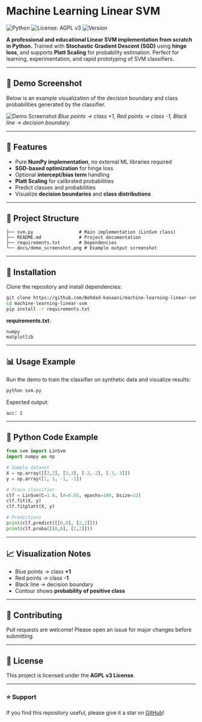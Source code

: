 # Machine Learning Linear SVM

![Python](https://img.shields.io/badge/python-3.10%2B-blue?logo=python\&logoColor=white)
![License: AGPL v3](https://img.shields.io/badge/License-AGPL%20v3-blue)
![Version](https://img.shields.io/badge/version-1.0.0-brightgreen)

**A professional and educational Linear SVM implementation from scratch in Python.** Trained with **Stochastic Gradient Descent (SGD)** using **hinge loss**, and supports **Platt Scaling** for probability estimation. Perfect for learning, experimentation, and rapid prototyping of SVM classifiers.

---

## 📸 Demo Screenshot

Below is an example visualization of the decision boundary and class probabilities generated by the classifier.

![Demo Screenshot](docs/demo_screenshot.png)
*Blue points → class +1, Red points → class -1, Black line → decision boundary.*

---

## 🚀 Features

* Pure **NumPy implementation**, no external ML libraries required
* **SGD-based optimization** for hinge loss
* Optional **intercept/bias term** handling
* **Platt Scaling** for calibrated probabilities
* Predict classes and probabilities
* Visualize **decision boundaries** and **class distributions**

---

## 📂 Project Structure

```
├── svm.py                 # Main implementation (LinSvm class)
├── README.md              # Project documentation
├── requirements.txt       # Dependencies
└── docs/demo_screenshot.png # Example output screenshot
```

---

## 🔧 Installation

Clone the repository and install dependencies:

```bash
git clone https://github.com/Behdad-kanaani/machine-learning-linear-svm.git
cd machine-learning-linear-svm
pip install -r requirements.txt
```

**requirements.txt**:

```
numpy
matplotlib
```

---

## 📊 Usage Example

Run the demo to train the classifier on synthetic data and visualize results:

```bash
python svm.py
```

Expected output:

```
acc: 1
```

---

## 📖 Python Code Example

```python
from svm import LinSvm
import numpy as np

# Sample dataset
X = np.array([[2,2], [3,3], [-2,-2], [-3,-3]])
y = np.array([1, 1, -1, -1])

# Train classifier
clf = LinSvm(C=1.0, lr=0.05, epochs=100, bsize=32)
clf.fit(X, y)
clf.fitplatt(X, y)

# Predictions
print(clf.predict([[0,0], [2,2]]))
print(clf.proba([[0,0], [2,2]]))
```

---

## 📈 Visualization Notes

* Blue points → class **+1**
* Red points → class **-1**
* Black line → decision boundary
* Contour shows **probability of positive class**

---

## 🤝 Contributing

Pull requests are welcome! Please open an issue for major changes before submitting.

---

## 📜 License

This project is licensed under the **AGPL v3 License**.

---

### ⭐ Support

If you find this repository useful, please give it a star on [GitHub](https://github.com/Behdad-kanaani)!
